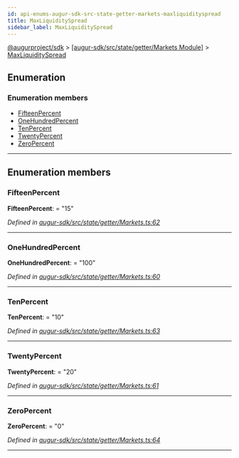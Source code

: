 ```yaml
---
id: api-enums-augur-sdk-src-state-getter-markets-maxliquidityspread
title: MaxLiquiditySpread
sidebar_label: MaxLiquiditySpread
---
```


[@augurproject/sdk](api-readme.md) > [[augur-sdk/src/state/getter/Markets Module]](api-modules-augur-sdk-src-state-getter-markets-module.md) > [MaxLiquiditySpread](api-enums-augur-sdk-src-state-getter-markets-maxliquidityspread.md)

## Enumeration

### Enumeration members

* [FifteenPercent](api-enums-augur-sdk-src-state-getter-markets-maxliquidityspread.md#fifteenpercent)
* [OneHundredPercent](api-enums-augur-sdk-src-state-getter-markets-maxliquidityspread.md#onehundredpercent)
* [TenPercent](api-enums-augur-sdk-src-state-getter-markets-maxliquidityspread.md#tenpercent)
* [TwentyPercent](api-enums-augur-sdk-src-state-getter-markets-maxliquidityspread.md#twentypercent)
* [ZeroPercent](api-enums-augur-sdk-src-state-getter-markets-maxliquidityspread.md#zeropercent)

---

## Enumeration members

<a id="fifteenpercent"></a>

###  FifteenPercent

**FifteenPercent**:  = "15"

*Defined in [augur-sdk/src/state/getter/Markets.ts:62](https://github.com/AugurProject/augur/blob/1e1466f1d3/packages/augur-sdk/src/state/getter/Markets.ts#L62)*

___
<a id="onehundredpercent"></a>

###  OneHundredPercent

**OneHundredPercent**:  = "100"

*Defined in [augur-sdk/src/state/getter/Markets.ts:60](https://github.com/AugurProject/augur/blob/1e1466f1d3/packages/augur-sdk/src/state/getter/Markets.ts#L60)*

___
<a id="tenpercent"></a>

###  TenPercent

**TenPercent**:  = "10"

*Defined in [augur-sdk/src/state/getter/Markets.ts:63](https://github.com/AugurProject/augur/blob/1e1466f1d3/packages/augur-sdk/src/state/getter/Markets.ts#L63)*

___
<a id="twentypercent"></a>

###  TwentyPercent

**TwentyPercent**:  = "20"

*Defined in [augur-sdk/src/state/getter/Markets.ts:61](https://github.com/AugurProject/augur/blob/1e1466f1d3/packages/augur-sdk/src/state/getter/Markets.ts#L61)*

___
<a id="zeropercent"></a>

###  ZeroPercent

**ZeroPercent**:  = "0"

*Defined in [augur-sdk/src/state/getter/Markets.ts:64](https://github.com/AugurProject/augur/blob/1e1466f1d3/packages/augur-sdk/src/state/getter/Markets.ts#L64)*

___

